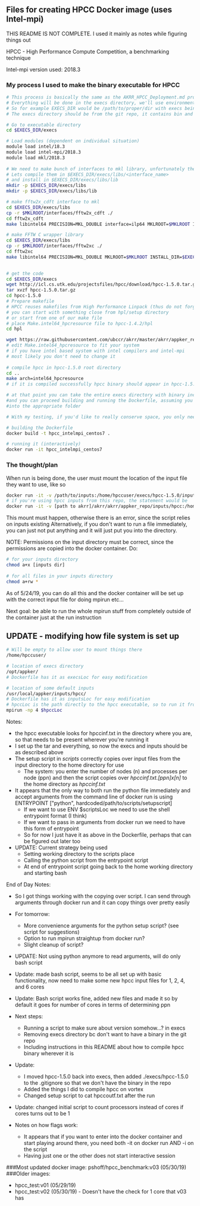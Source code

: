 ## Files for creating HPCC Docker image (uses Intel-mpi)
THIS README IS NOT COMPLETE. I used it mainly as notes while figuring things out

HPCC - High Performance Compute Competition, a benchmarking technique

Intel-mpi version used: 2018.3

### My process I used to make the binary executable for HPCC
```bash
# This process is basically the same as the AKRR_HPCC_Deployment.md process
# Everything will be done in the execs directory, we'll use environment variable $EXECS_DIR
# So for example EXECS_DIR would be /path/to/proper/dir with execs being at end
# The execs directory should be from the git repo, it contains bin and misc/hpcc (05/29/19)

# Go to executable directory
cd $EXECS_DIR/execs

# Load modules (dependent on individual situation)
module load intel/18.3
module load intel-mpi/2018.3
module load mkl/2018.3
 
# We need to make bunch of interfaces to mkl library, unfortunately they are not precompiled
# Lets compile them in $EXECS_DIR/execs/libs/<interface_name>
# and install in $EXECS_DIR/execs/libs/lib
mkdir -p $EXECS_DIR/execs/libs
mkdir -p $EXECS_DIR/execs/libs/lib

# make fftw2x_cdft interface to mkl
cd $EXECS_DIR/execs/libs
cp -r $MKLROOT/interfaces/fftw2x_cdft ./
cd fftw2x_cdft
make libintel64 PRECISION=MKL_DOUBLE interface=ilp64 MKLROOT=$MKLROOT INSTALL_DIR=$EXECS_DIR/execs/libs/lib

# make FFTW C wrapper library
cd $EXECS_DIR/execs/libs
cp -r $MKLROOT/interfaces/fftw2xc ./
cd fftw2xc
make libintel64 PRECISION=MKL_DOUBLE MKLROOT=$MKLROOT INSTALL_DIR=$EXECS_DIR/execs/libs/lib

 
# get the code
cd $EXECS_DIR/execs
wget http://icl.cs.utk.edu/projectsfiles/hpcc/download/hpcc-1.5.0.tar.gz
tar xvzf hpcc-1.5.0.tar.gz
cd hpcc-1.5.0
# Prepare makefile
# HPCC reuses makefiles from High Performance Linpack (thus do not forget to get to hpc directory)
# you can start with something close from hpl/setup directory
# or start from one of our make file
# place Make.intel64_hpcresource file to hpcc-1.4.2/hpl
cd hpl

wget https://raw.githubusercontent.com/ubccr/akrr/master/akrr/appker_repo/execs/misc/hpcc/Make.intel64_hpcresource
# edit Make.intel64_hpcresource to fit your system 
# if you have intel based system with intel compilers and intel-mpi
# most likely you don't need to change it
 
# compile hpcc in hpcc-1.5.0 root directory
cd ..
make arch=intel64_hpcresource
# if it is compiled successfully hpcc binary should appear in hpcc-1.5.0 directory

# at that point you can take the entire execs directory with binary included, (keeping it named execs)
#and you can proceed building and running the Dockerfile, assuming you put the directory 
#into the appropriate folder

# With my testing, if you'd like to really conserve space, you only need to copy the hpcc-1.5.0 in, you don't need all the libs stuff that was used to compile hpcc
```




```bash
# building the Dockerfile
docker build -t hpcc_intelmpi_centos7 .

# running it (interactively)
docker run -it hpcc_intelmpi_centos7
```

### The thought/plan

When run is being done, the user must mount the location of the input file they want to use, like so

```bash
docker run -it -v /path/to/inputs:/home/hpccuser/execs/hpcc-1.5.0/inputs hpcc_intelmpi_centos7
# if you're using hpcc inputs from this repo, the statement would be
docker run -it -v [path to akrr]/akrr/akrr/appker_repo/inputs/hpcc:/home/hpccuser/execs/hpcc-1.5.0/inputs hpcc_intelmpi_centos7 [input file to use]

```
This mount must happen, otherwise there is an error, since the script relies on inputs existing
Alternatively, if you don't want to run a file immediately, you can just not put anything and it will just put you into the directory.

NOTE: Permissions on the input directory must be correct, since the permissions are copied into the docker container. Do:

```bash
# for your inputs directory
chmod a+x [inputs dir]
 
# for all files in your inputs directory
chmod a+rw *
```

As of 5/24/19, you can do all this and the docker container will be set up with the correct input file for doing mpirun etc...

Next goal: be able to run the whole mpirun stuff from completely outside of the container just at the run instruction

## UPDATE - modifying how file system is set up

```bash
# Will be empty to allow user to mount things there
/home/hpccuser/

# location of execs directory
/opt/appker/ 
# Dockerfile has it as execsLoc for easy modification

# location of some default inputs
/usr/local/appker/inputs/hpcc/
# Dockerfile has it as inputsLoc for easy modification
# hpccLoc is the path directly to the hpcc executable, so to run it from any given directory you can do (using default example)
mpirun -np 4 $hpccLoc


```
Notes:
- the hpcc executable looks for hpccinf.txt in the directory where you are, so that needs to be present wherever you're running it
- I set up the tar and everything, so now the execs and inputs should be as described above
- The setup script in _scripts_ correctly copies over input files from the input directory to the home directory for use
	- The system: you enter the number of nodes (n) and processes per node (ppn) and then the script copies over _hpccinf.txt.[ppn]x[n]_ to the home directory as _hpccinf.txt_
- It appears that the only way to both run the python file immediately and accept arguments from the command line of docker run is using ENTRYPOINT ["python", hardcoded/path/to/scripts/setupscript]
	- If we want to use ENV $scriptsLoc we need to use the shell entrypoint format (I think)
	- If we want to pass in arguments from docker run we need to have this form of entrypoint
	- So for now I just have it as above in the Dockerfile, perhaps that can be figured out later too
- UPDATE: Current strategy being used
	- Setting working directory to the scripts place
	- Calling the python script from the entrypoint script
	- At end of entrypoint script going back to the home working directory and starting bash

End of Day Notes:
- So I got things working with the copying over script. I can send through arguments through docker run and it can copy things over pretty easily
- For tomorrow:
	- More convenience arguments for the python setup script? (see script for suggestions)
	- Option to run mpirun straightup from docker run?
	- Slight cleanup of script?
- UPDATE: Not using python anymore to read arguments, will do only bash script
- Update: made bash script, seems to be all set up with basic functionality, now need to make some new hpcc input files for 1, 2, 4, and 6 cores

- Update: Bash script works fine, added new files and made it so by default it goes for number of cores in terms of determining ppn
- Next steps:
	- Running a script to make sure about version somehow...? in execs
	- Removing execs directory bc don't want to have a binary in the git repo
	- Including instructions in this README about how to compile hpcc binary wherever it is

- Update:
	- I moved hpcc-1.5.0 back into execs, then added ./execs/hpcc-1.5.0 to the .gitignore so that we don't have the binary in the repo
	- Added the things I did to compile hpcc on vortex
	- Changed setup script to cat hpccoutf.txt after the run

- Update: changed initial script to count processors instead of cores if cores turns out to be 1

- Notes on how flags work:
	- It appears that if you want to enter into the docker container and start playing around there, you need both -it on docker run AND -i on the script
	- Having just one or the other does not start interactive session

###Most updated docker image: pshoff/hpcc_benchmark:v03 (05/30/19)
###Older images: 
- hpcc_test:v01 (05/29/19) 
- hpcc_test:v02 (05/30/19) - Doesn't have the check for 1 core that v03 has









